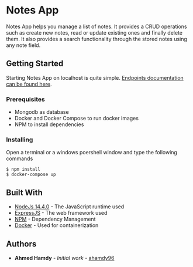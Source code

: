 # Notes App

Notes App helps you manage a list of notes. It provides a CRUD operations such as create new notes, read or update existing ones and finally delete them. It also provides a search functionality through the stored notes using any note field.

## Getting Started

Starting Notes App on localhost is quite simple.
[Endpoints documentation can be found here](https://documenter.getpostman.com/view/7306136/Szzj7HY2?version=latest).

### Prerequisites

* Mongodb as database 
* Docker and Docker Compose to run docker images
* NPM to install dependencies

### Installing

Open a terminal or a windows poershell window and type the following commands

```
$ npm install
$ docker-compose up
```

## Built With

* [NodeJs 14.4.0](https://nodejs.org/en/download/) - The JavaScript runtime used
* [ExpressJS](https://expressjs.com/en/starter/installing.html) - The web framework used
* [NPM](https://www.npmjs.com/get-npm) - Dependency Management
* [Docker](https://www.docker.com/) - Used for containerization


## Authors

* **Ahmed Hamdy** - *Initial work* - [ahamdy96](https://github.com/ahamdy96)

